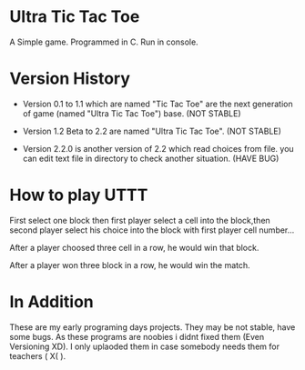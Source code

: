 # Ultra Tic Tac Toe
A Simple game. Programmed in C. Run in console.

# Version History
* Version 0.1 to 1.1 which are named "Tic Tac Toe" are the next generation of game (named "Ultra Tic Tac Toe") base. (NOT STABLE)

* Version 1.2 Beta to 2.2 are named "Ultra Tic Tac Toe". (NOT STABLE)

* Version 2.2.0 is another version of 2.2 which read choices from file. you can edit text file in directory to check another situation. (HAVE BUG)

# How to play UTTT
First select one block then first player select a cell into the block,then second player select his choice into the block with first player cell number...

After a player choosed three cell in a row, he would win that block.

After a player won three block in a row, he would win the match.

# In Addition
These are my early programing days projects. They may be not stable, have some bugs.
As these programs are noobies i didnt fixed them (Even Versioning XD).
I only uplaoded them in case somebody needs them for teachers ( X( ).

